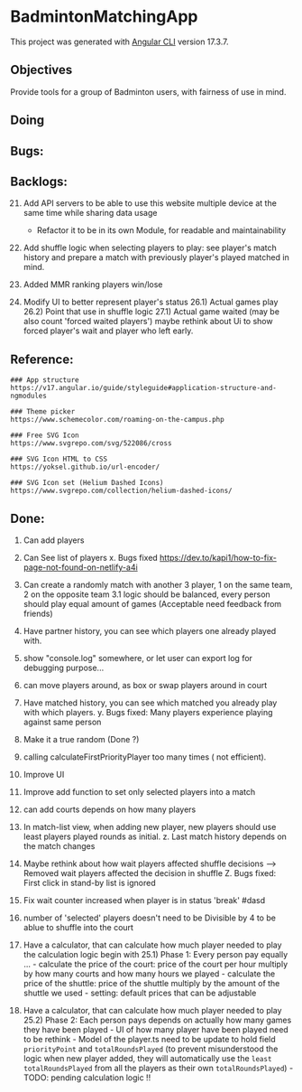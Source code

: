 # BadmintonMatchingApp

This project was generated with [Angular CLI](https://github.com/angular/angular-cli) version 17.3.7.

## Objectives

Provide tools for a group of Badminton users, with fairness of use in mind.

## Doing

## Bugs:

## Backlogs:

21. Add API servers to be able to use this website multiple device at the same time while sharing data usage

    - Refactor it to be in its own Module, for readable and maintainability

22. Add shuffle logic when selecting players to play:
    see player's match history and prepare a match with previously player's played matched in mind.

23. Added MMR ranking players win/lose

24. Modify UI to better represent player's status
    26.1) Actual games play
    26.2) Point that use in shuffle logic
    27.1) Actual game waited (may be also count 'forced waited players')
    maybe rethink about Ui to show forced player's wait and player who left early.

## Reference:

    ### App structure
    https://v17.angular.io/guide/styleguide#application-structure-and-ngmodules

    ### Theme picker
    https://www.schemecolor.com/roaming-on-the-campus.php

    ### Free SVG Icon
    https://www.svgrepo.com/svg/522086/cross

    ### SVG Icon HTML to CSS
    https://yoksel.github.io/url-encoder/

    ### SVG Icon set (Helium Dashed Icons)
    https://www.svgrepo.com/collection/helium-dashed-icons/

## Done:

1. Can add players
2. Can See list of players
   x. Bugs fixed https://dev.to/kapi1/how-to-fix-page-not-found-on-netlify-a4i
3. Can create a randomly match with another 3 player, 1 on the same team, 2 on the opposite team
   3.1 logic should be balanced, every person should play equal amount of games (Acceptable need feedback from friends)
4. Have partner history, you can see which players one already played with.
5. show "console.log" somewhere, or let user can export log for debugging purpose...
6. can move players around, as box
   or swap players around in court
7. Have matched history, you can see which matched you already play with which players.
   y. Bugs fixed: Many players experience playing against same person
8. Make it a true random (Done ?)
9. calling calculateFirstPriorityPlayer too many times ( not efficient).
10. Improve UI
11. Improve add function to set only selected players into a match
12. can add courts depends on how many players
13. In match-list view, when adding new player, new players should use least players played rounds as initial.
    z. Last match history depends on the match changes
14. Maybe rethink about how wait players affected shuffle decisions
    --> Removed wait players affected the decision in shuffle
    Z. Bugs fixed: First click in stand-by list is ignored
15. Fix wait counter increased when player is in status 'break'
    #dasd
16. number of 'selected' players doesn't need to be Divisible by 4
    to be ablue to shuffle into the court

17. Have a calculator, that can calculate how much player needed to play
    the calculation logic begin with
    25.1) Phase 1: Every person pay equally ... - calculate the price of the court: price of the court per hour multiply by how many courts and how many hours we played - calculate the price of the shuttle: price of the shuttle multiply by the amount of the shuttle we used - setting: default prices that can be adjustable

18. Have a calculator, that can calculate how much player needed to play
    25.2) Phase 2: Each person pays depends on actually how many games they have been played - UI of how many player have been played need to be rethink - Model of the player.ts need to be update to hold field `priorityPoint` and `totalRoundsPlayed`
    (to prevent misunderstood the logic when new player added,
    they will automatically use the `least totalRoundsPlayed` from all the players as their own `totalRoundsPlayed`) - TODO: pending calculation logic !!
